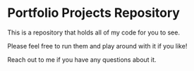 # Portfolio Projects Repository

This is a repository that holds all of my code for you to see.

Please feel free to run them and play around with it if you like!

Reach out to me if you have any questions about it.
